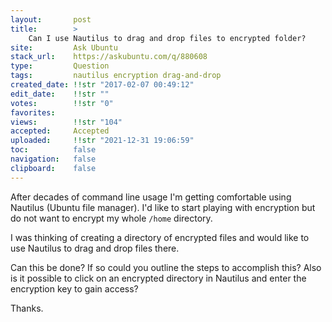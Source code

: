 ```yaml
---
layout:       post
title:        >
    Can I use Nautilus to drag and drop files to encrypted folder?
site:         Ask Ubuntu
stack_url:    https://askubuntu.com/q/880608
type:         Question
tags:         nautilus encryption drag-and-drop
created_date: !!str "2017-02-07 00:49:12"
edit_date:    !!str ""
votes:        !!str "0"
favorites:    
views:        !!str "104"
accepted:     Accepted
uploaded:     !!str "2021-12-31 19:06:59"
toc:          false
navigation:   false
clipboard:    false
---
```


After decades of command line usage I'm getting comfortable using Nautilus (Ubuntu file manager). I'd like to start playing with encryption but do not want to encrypt my whole `/home` directory.

I was thinking of creating a directory of encrypted files and would like to use Nautilus to drag and drop files there.

Can this be done? If so could you outline the steps to accomplish this? Also is it possible to click on an encrypted directory in Nautilus and enter the encryption key to gain access?

Thanks.
